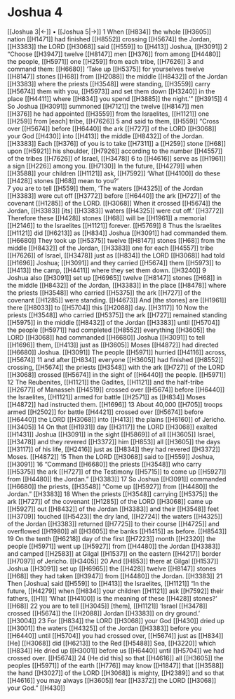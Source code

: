 # Joshua 4
[[Joshua 3|←]] • [[Joshua 5|→]]
1 When [[H834]] the whole [[H3605]] nation [[H1471]] had finished [[H8552]] crossing [[H5674]] the Jordan, [[H3383]] the LORD [[H3068]] said [[H559]] to [[H413]] Joshua, [[H3091]] 
2 “Choose [[H3947]] twelve [[H8147]] men [[H376]] from among [[H4480]] the people, [[H5971]] one [[H259]] from each tribe, [[H7626]] 
3 and command them: [[H6680]] ‘Take up [[H5375]] for yourselves  twelve [[H8147]] stones [[H68]] from [[H2088]] the middle [[H8432]] of the Jordan [[H3383]] where the priests [[H3548]] were standing, [[H3559]] carry [[H5674]] them with you, [[H5973]] and set them down [[H3240]] in the place [[H4411]] where [[H834]] you spend [[H3885]] the night.’” [[H3915]] 
4 So Joshua [[H3091]] summoned [[H7121]] the twelve [[H8147]] men [[H376]] he had appointed [[H3559]] from the Israelites, [[H1121]] one [[H259]] from [each] tribe, [[H7626]] 
5 and said to them, [[H559]] “Cross over [[H5674]] before [[H6440]] the ark [[H727]] of the LORD [[H3068]] your God [[H430]] into [[H413]] the middle [[H8432]] of the Jordan. [[H3383]] Each [[H376]] of you is to take [[H7311]] a [[H259]] stone [[H68]] upon [[H5921]] his shoulder, [[H7926]] according to the number [[H4557]] of the tribes [[H7626]] of Israel, [[H3478]] 
6 to [[H4616]] serve as [[H1961]] a sign [[H226]] among you. [[H7130]] In the future, [[H4279]] when [[H3588]] your children [[H1121]] ask, [[H7592]] ‘What [[H4100]] do these [[H428]] stones [[H68]] mean to you?’  
7 you are to tell [[H559]] them,  ‘The waters [[H4325]] of the Jordan [[H3383]] were cut off [[H3772]] before [[H6440]] the ark [[H727]] of the covenant [[H1285]] of the LORD. [[H3068]] When it crossed [[H5674]] the Jordan, [[H3383]] [its] [[H3383]] waters [[H4325]] were cut off.’ [[H3772]] Therefore these [[H428]] stones [[H68]] will be [[H1961]] a memorial [[H2146]] to the Israelites [[H1121]] forever. [[H5769]] 
8 Thus the Israelites [[H1121]] did [[H6213]] as [[H834]] Joshua [[H3091]] had commanded them. [[H6680]] They took up [[H5375]] twelve [[H8147]] stones [[H68]] from the middle [[H8432]] of the Jordan, [[H3383]] one for each [[H4557]] tribe [[H7626]] of Israel, [[H3478]] just as [[H834]] the LORD [[H3068]] had told [[H1696]] Joshua; [[H3091]] and they carried [[H5674]] them [[H5973]] to [[H413]] the camp, [[H4411]] where they set them down. [[H3240]] 
9 Joshua also [[H3091]] set up [[H6965]] twelve [[H8147]] stones [[H68]] in the middle [[H8432]] of the Jordan, [[H3383]] in the place [[H8478]] where the priests [[H3548]] who carried [[H5375]] the ark [[H727]] of the covenant [[H1285]] were standing. [[H4673]] And [the stones] are [[H1961]] there [[H8033]] to [[H5704]] this [[H2088]] day. [[H3117]] 
10 Now the priests [[H3548]] who carried [[H5375]] the ark [[H727]] remained standing [[H5975]] in the middle [[H8432]] of the Jordan [[H3383]] until [[H5704]] the people [[H5971]] had completed [[H8552]] everything [[H3605]] the LORD [[H3068]] had commanded [[H6680]] Joshua [[H3091]] to tell [[H1696]] them, [[H413]] just as [[H3605]] Moses [[H4872]] had directed [[H6680]] Joshua. [[H3091]] The people [[H5971]] hurried [[H4116]] across, [[H5674]] 
11 and after [[H834]] everyone [[H3605]] had finished [[H8552]] crossing, [[H5674]] the priests [[H3548]] with the ark [[H727]] of the LORD [[H3068]] crossed [[H5674]] in the sight of [[H6440]] the people. [[H5971]] 
12 The Reubenites, [[H1121]] the Gadites, [[H1121]] and the half-tribe [[H2677]] of Manasseh [[H4519]] crossed over [[H5674]] before [[H6440]] the Israelites, [[H1121]] armed for battle [[H2571]] as [[H834]] Moses [[H4872]] had instructed them. [[H1696]] 
13 About 40,000 [[H705]] troops armed [[H2502]] for battle [[H4421]] crossed over [[H5674]] before [[H6440]] the LORD [[H3068]] into [[H413]] the plains [[H6160]] of Jericho. [[H3405]] 
14 On that [[H1931]] day [[H3117]] the LORD [[H3068]] exalted [[H1431]] Joshua [[H3091]] in the sight [[H5869]] of all [[H3605]] Israel, [[H3478]] and they revered [[H3372]] him [[H853]] all [[H3605]] the days [[H3117]] of his life, [[H2416]] just as [[H834]] they had revered [[H3372]] Moses. [[H4872]] 
15 Then the LORD [[H3068]] said to [[H559]] Joshua, [[H3091]] 
16 “Command [[H6680]] the priests [[H3548]] who carry [[H5375]] the ark [[H727]] of the Testimony [[H5715]] to come up [[H5927]] from [[H4480]] the Jordan.” [[H3383]] 
17 So Joshua [[H3091]] commanded [[H6680]] the priests, [[H3548]] “Come up [[H5927]] from [[H4480]] the Jordan.” [[H3383]] 
18 When the priests [[H3548]] carrying [[H5375]] the ark [[H727]] of the covenant [[H1285]] of the LORD [[H3068]] came up [[H5927]] out [[H8432]] of the Jordan [[H3383]] and their [[H3548]] feet [[H3709]] touched [[H5423]] the dry land, [[H2724]] the waters [[H4325]] of the Jordan [[H3383]] returned [[H7725]] to their course [[H4725]] and overflowed [[H1980]] all [[H3605]] the banks [[H1415]] as before. [[H8543]] 
19 On the tenth [[H6218]] day of the first [[H7223]] month [[H2320]] the people [[H5971]] went up [[H5927]] from [[H4480]] the Jordan [[H3383]] and camped [[H2583]] at Gilgal [[H1537]] on the eastern [[H4217]] border [[H7097]] of Jericho. [[H3405]] 
20 And [[H853]] there at Gilgal [[H1537]] Joshua [[H3091]] set up [[H6965]] the [[H428]] twelve [[H8147]] stones [[H68]] they had taken [[H3947]] from [[H4480]] the Jordan. [[H3383]] 
21 Then [Joshua] said [[H559]] to [[H413]] the Israelites, [[H1121]] “In the future, [[H4279]] when [[H834]] your children [[H1121]] ask [[H7592]] their fathers, [[H1]] ‘What [[H4100]] is the meaning of these [[H428]] stones?’ [[H68]] 
22 you are to tell [[H3045]] [them], [[H1121]] ‘Israel [[H3478]] crossed [[H5674]] the [[H2088]] Jordan [[H3383]] on dry ground.’ [[H3004]] 
23 For [[H834]] the LORD [[H3068]] your God [[H430]] dried up [[H3001]] the waters [[H4325]] of the Jordan [[H3383]] before you [[H6440]] until [[H5704]] you had crossed over, [[H5674]] just as [[H834]] [He] [[H3068]] did [[H6213]] to the Red [[H5488]] Sea, [[H3220]] which [[H834]] He dried up [[H3001]] before us [[H6440]] until [[H5704]] we had crossed over. [[H5674]] 
24 {He did this] so that [[H4616]] all [[H3605]] the peoples [[H5971]] of the earth [[H776]] may know [[H1847]] that [[H3588]] the hand [[H3027]] of the LORD [[H3068]] is mighty, [[H2389]] and so that [[H4616]] you may always [[H3605]] fear [[H3372]] the LORD [[H3068]] your God.” [[H430]] 
